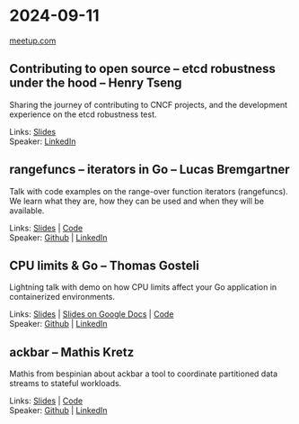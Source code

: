 # 2024-09-11

[meetup.com](https://www.meetup.com/de-DE/berner-go-meetup/events/301976804/)

## Contributing to open source – etcd robustness under the hood – Henry Tseng

Sharing the journey of contributing to CNCF projects, and the development experience on the etcd robustness test.

Links: [Slides](Contributing-to-open-source_-_etcd-robustness-under-the-hood_-_Henry-Tseng.pdf)  
Speaker: [LinkedIn](https://www.linkedin.com/in/chun-hung-tseng/)

## rangefuncs – iterators in Go – Lucas Bremgartner

Talk with code examples on the range-over function iterators (rangefuncs). We learn what they are, how they can be used and when they will be available.

Links: [Slides](rangefuncs_-_iterators-in-Go_-_Lucas-Bremgartner.pdf) | [Code](https://github.com/breml/baerner-go-rangefuncs)  
Speaker: [Github](https://github.com/breml) | [LinkedIn](https://www.linkedin.com/in/lucas-bremgartner-96b477/)

## CPU limits & Go – Thomas Gosteli

Lightning talk with demo on how CPU limits affect your Go application in containerized environments.

Links: [Slides](CPU_limits_and_Go_-_Thomas-Gosteli.pdf) | [Slides on Google Docs](https://docs.google.com/presentation/d/18qBafo1hClKQYnM1ltsmBt91sBQfi7j-DjKKPdz4vyk) | [Code](https://github.com/ghouscht/cpu-limits-and-go)  
Speaker: [Github](https://github.com/ghouscht) | [LinkedIn](https://www.linkedin.com/in/thomas-gosteli/)

## ackbar – Mathis Kretz

Mathis from bespinian about ackbar a tool to coordinate partitioned data streams to stateful workloads.

Links: [Slides](ackbar_-_Mathis-Kretz.pdf) | [Code](https://github.com/bespinian/ackbar)  
Speaker: [Github](https://github.com/mkretz) | [LinkedIn](https://www.linkedin.com/in/mathiskretz/)
